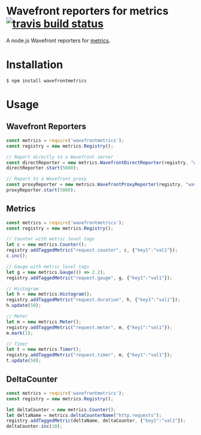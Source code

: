 # Wavefront reporters for metrics [![travis build status](https://travis-ci.com/wavefrontHQ/nodejs-metrics-wavefront.svg?branch=master)](https://travis-ci.com/wavefrontHQ/nodejs-metrics-wavefront)

A node.js Wavefront reporters for [metrics](https://www.npmjs.com/package/metrics).

# Installation

    $ npm install wavefrontmetrics

# Usage

## Wavefront Reporters

```javascript
const metrics = require('wavefrontmetrics');
const registry = new metrics.Registry();

// Report directly to a Wavefront server
const directReporter = new metrics.WavefrontDirectReporter(registry, "wavefront.nodejs.direct", "<cluster>.wavefront.com", "<wavefront_api_token>", { "tag0": "default", "source": "wavefront-nodejs-example"});
directReporter.start(5000);

// Report to a Wavefront proxy
const proxyReporter = new metrics.WavefrontProxyReporter(registry, "wavefront.nodejs.proxy", "localhost", 2878, { "tag0": "default", "source": "wavefront-nodejs-example"});
proxyReporter.start(5000);
```


## Metrics
```javascript
const metrics = require('wavefrontmetrics');
const registry = new metrics.Registry();

// Counter with metric level tags
let c = new metrics.Counter();
registry.addTaggedMetric("request.counter", c, {"key1":"val1"});
c.inc();

// Gauge with metric level tags
let g = new metrics.Gauge(() => 2.2);
registry.addTaggedMetric("request.gauge", g, {"key1":"val1"});

// Histogram
let h = new metrics.Histogram();
registry.addTaggedMetric("request.duration", h, {"key1":"val1"});
h.update(50);

// Meter
let m = new metrics.Meter();
registry.addTaggedMetric("request.meter", m, {"key1":"val1"});
m.mark(1);

// Timer
let t = new metrics.Timer();
registry.addTaggedMetric("request.timer", m, {"key1":"val1"});
t.update(50);
```

## DeltaCounter

```javascript
const metrics = require('wavefrontmetrics');
const registry = new metrics.Registry();

let deltaCounter = new metrics.Counter();
let deltaName = metrics.deltaCounterName("http.requests");
registry.addTaggedMetric(deltaName, deltaCounter, {"key1":"val1"});
deltaCounter.inc(10);
```
